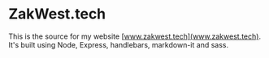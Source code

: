 # ZakWest.tech
This is the source for my website [www.zakwest.tech](www.zakwest.tech). It's built using Node,
Express, handlebars, markdown-it and sass.
